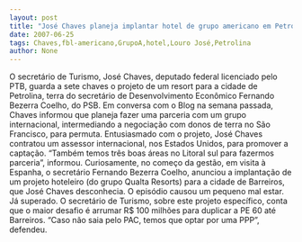 ```yaml
---
layout: post
title: "José Chaves planeja implantar hotel de grupo americano em Petrolina"
date: 2007-06-25
tags: Chaves,fbl-americano,GrupoA,hotel,Louro José,Petrolina
author: None
---
```

O secret&aacute;rio de Turismo, Jos&eacute; Chaves, deputado federal licenciado pelo PTB, guarda a sete chaves o projeto de um resort para a cidade de Petrolina, terra do secret&aacute;rio de Desenvolvimento Econ&ocirc;mico Fernando Bezerra Coelho, do PSB.
Em conversa com o Blog na semana passada, Chaves informou que planeja fazer uma parceria com um grupo internacional, intermediando a negocia&ccedil;&atilde;o com donos de terra no S&atilde;o Francisco, para permuta.
Entusiasmado com o projeto, Jos&eacute; Chaves contratou um assessor internacional, nos Estados Unidos, para promover a capta&ccedil;&atilde;o.
&ldquo;Tamb&eacute;m temos tr&ecirc;s boas &aacute;reas no Litoral sul para fazermos parceria&rdquo;, informou.
Curiosamente, no come&ccedil;o da gest&atilde;o, em visita &agrave; Espanha, o secret&aacute;rio Fernando Bezerra Coelho, anunciou a implanta&ccedil;&atilde;o de um projeto hoteleiro (do grupo Qualta Resorts) para a cidade de Barreiros, que Jos&eacute; Chaves desconhecia. O epis&oacute;dio causou um pequeno mal estar. J&aacute; superado.
O secret&aacute;rio de Turismo, sobre este projeto espec&iacute;fico, conta que o maior desafio &eacute; arrumar R$ 100 milh&otilde;es para duplicar a PE 60 at&eacute; Barreiros. &ldquo;Caso n&atilde;o saia pelo PAC, temos que optar por uma PPP&rdquo;, defendeu. 